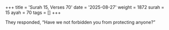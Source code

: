 +++
title = 'Surah 15, Verses 70'
date = '2025-08-27'
weight = 1872
surah = 15
ayah = 70
tags = []
+++

They responded, “Have we not forbidden you from protecting anyone?”